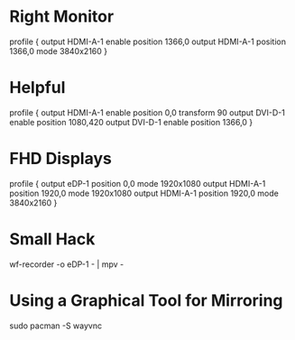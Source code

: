 # Right Monitor
profile {
	output HDMI-A-1 enable position 1366,0
	output HDMI-A-1 position 1366,0 mode 3840x2160
}

# Helpful
profile {
	output HDMI-A-1 enable position 0,0 transform 90
	output DVI-D-1 enable position 1080,420
	output DVI-D-1 enable position 1366,0
}

# FHD Displays
profile {
	output eDP-1 position 0,0 mode 1920x1080
	output HDMI-A-1 position 1920,0 mode 1920x1080
	output HDMI-A-1 position 1920,0 mode 3840x2160
}

# Small Hack
wf-recorder -o eDP-1 - | mpv -
 
# Using a Graphical Tool for Mirroring #
sudo pacman -S wayvnc
